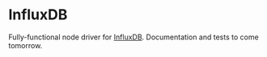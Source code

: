 # InfluxDB

Fully-functional node driver for [InfluxDB](http://influxdb.com). Documentation and tests to come tomorrow.
